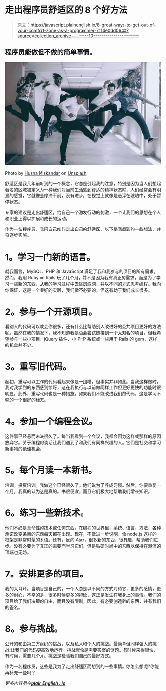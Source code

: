 # 走出程序员舒适区的 8 个好方法

> 原文：<https://javascript.plainenglish.io/8-great-ways-to-get-out-of-your-comfort-zone-as-a-programmer-7114e0dd0640?source=collection_archive---------10----------------------->

## 程序员能做但不做的简单事情。

![](img/55ad8a325c5ea67db08d4621be71586e.png)

Photo by [Husna Miskandar](https://unsplash.com/@hbunny_?utm_source=medium&utm_medium=referral) on [Unsplash](https://unsplash.com?utm_source=medium&utm_medium=referral)

舒适区是我几年前听到的一个概念，它总是引起我的注意，特别是因为当人们想起著名的区域被定义为一种我们对当前生活感到舒适的精神状态时，人们经常会有明显的感觉，它就像是停滞不前，没有进步，在视觉上就像是悬浮在琥珀中，处于暂停状态。

专家的建议是走出舒适区，给自己一个激发行动的刺激，一个让我们的思想在个人和职业上得以扩展和成长的运动。

作为一名程序员，我问自己如何走出自己的舒适区，以下是我想到的一些想法，并将逐步实施。

# **1。学习一门新的语言。**

就我而言，MySQL、PHP 和 JavaScript 满足了我和我参与的项目的所有需求。然而，我用 Ruby on Rails 玩了几个月，并不是因为我有真正的需求，而是为了学习一些新的东西，从我的学习过程中去除蜘蛛网，并以不同的方式思考编程。我向你保证，这是一个很好的实践，我们做不必要的，但这有助于我们成长很多。

# **2。参与一个开源项目。**

看别人的代码可以教会你很多，还有什么比帮助别人改进好的公共项目更好的方法呢。虽然在我的情况下，我不知道我是否会尝试链接到一个太知名的项目，但我希望参与一些小项目、jQuery 插件、小 PHP 系统或一些用于 Rails 的 gem，这样的机会并不少。

# **3。重写旧代码。**

起初，重写可以工作的代码看起来像是一团糟，但事实并非如此。当我这样做时，我对我学到的东西感到惊讶，这在我执行与以前做同样工作但更好更快的功能时很明显。此外，重写代码也是一种措施。如果我们不能改进我们的代码，这是学习不够的一个很好的标志。

# **4。参加一个编程会议。**

这件事已经悬而未决很久了。每当我看到一个会议，我都会因为这样或那样的原因放弃它。关于编程的谈话让我们遇到了和我们有同样兴趣的人。它们是社交和学习新事物的绝佳机会。

# **5。每个月读一本新书。**

培训。投资培训。我做这个已经很久了。他们说为了养成习惯。然后，你要重复一个月。我真的认为这是真的。书很便宜，而且它们极大地帮助我们增长知识。

# **6。练习一些新技术。**

他们不必是革命性的技术或任何东西。在编程的世界里，系统、语言、方法，各种承诺改变条目的东西每天都在出现。现在，不做进一步说明，像 node.js 这样的框架是非常时髦的术语。还有，反向 Ajax，很多新的东西，很有趣，帮助我们进步。没有必要为了真正的需要而学习它们，但是钻研时尚中的东西以保持在潮流的顶端也无妨。

# **7。安排更多的项目。**

我的大耳环。当项目是自己的，一个人总是以不同的方式对待它，更多的感情，更多的耐心，不幸的是，很多时候更多的拖延，这正是发生在我身上的事情。我们的项目给了我们决策的自由，而且没有限制。因此，有必要创造新的东西，并有我们的签名。

# **8。参与挑战。**

公开的和由第三方组织的挑战，以及私人和个人的挑战。最简单但同样强大的挑战:让我们的代码更高效地运行。挑战就像是需要答案的谜题。有时候来得很快，有时候，需要几个月。挑战是检验我们自己的最好方式。

作为一名程序员，这些是我为了走出舒适区而想到的一些事情。你怎么想呢?你能再补充一些吗？

*更多内容尽在*[***plain English . io***](http://plainenglish.io/)